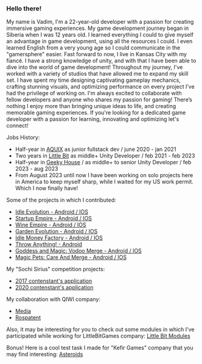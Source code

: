### Hello there! 

My name is Vadim, I'm a 22-year-old developer with a passion for creating immersive gaming experiences. My game development journey began in Siberia when I was 12 years old. I learned everything I could to give myself an advantage in game development, using all the resources I could. I even learned English from a very young age so I could communicate in the "gamersphere" easier. Fast forward to now, I live in Kansas City with my fiancé. I have a strong knowledge of unity, and with that I have been able to dive into the world of game development! Throughout my journey, I've worked with a variety of studios that have allowed me to expand my skill set. I have spent my time designing captivating gameplay mechanics, crafting stunning visuals, and optimizing performance on every project I’ve had the privilege of working on. I'm always excited to collaborate with fellow developers and anyone who shares my passion for gaming! There’s nothing I enjoy more than bringing unique ideas to life, and creating memorable gaming experiences. If you're looking for a dedicated game developer with a passion for learning, innovating and optimizing let's connect!

Jobs History:
* Half-year in [AQUIX](https://aquix.pro/) as junior fullstack dev / june 2020 - jan 2021
* Two years in [Little Bit](https://littlebit.games/) as middle+ Unity Developer / feb 2021 - feb 2023
* Half-year in [Geeky House](https://geeky.house) / as middle+ to senior Unity Developer / feb 2023 - aug 2023
* From August 2023 until now I have been working on solo projects here in America to keep myself sharp, while I waited for my US work permit. Which I now finally have!

Some of the projects in which I contributed:
* [Idle Evolution - Android / IOS](https://play.google.com/store/apps/details?id=com.littlebitgames.idleevolution)
* [Startup Empire - Android / IOS](https://play.google.com/store/apps/details?id=com.littlebit.itcorp)
* [Wine Empire - Android / IOS](https://play.google.com/store/apps/details?id=com.littlebit.wine.empire.idle.tycoon)
* [Garden Evolution - Android / IOS](https://play.google.com/store/apps/details?id=com.littlebit.idle.garden.evolution.empire.tycoon)
* [Idle Money Factory - Android / IOS](https://play.google.com/store/apps/details?id=com.littlebit.idlemoneyfactory&hl=ru&gl=US)
* [Throw Anything! - Android](https://apksos.com/app/com.littlebit.throwanything)
* [Goddess and Magic: Vodoo Merge - Android / IOS](https://play.google.com/store/apps/details?id=house.geeky.mergeevolution&pli=1)
* [Magic Pets: Care And Merge - Android / IOS](https://play.google.com/store/apps/details?id=house.geeky.magicpets)

My "Sochi Sirius" competition projects:
* [2017 contenstant's application](https://github.com/ariatophanes/ariatophanes/blob/main/Sirius_Contest_Project_2016.docx)
* [2020 contenstant's application](https://github.com/ariatophanes/ariatophanes/blob/main/Sirius_Contest_Project_2019.docx)

My collaboration with QIWI company:
* [Media](https://bosfera.ru/press-release/qiwi-stala-partnerom-obrazovatelnogo-centra-sirius)
* [Rospatent](https://rospatent.gov.ru/content/uploadfiles/dterpresent.pdf)

Also, it may be interesting for you to check out some modules in which I've participated while working for LittleBitGames company:
[Little Bit Modules](https://github.com/LittleBitOrganization)

Bonus! Here is a cool test task I made for "Kefir Games" company that you may find interesting:
[Asteroids](https://github.com/ariatophanes/asteroids-clone)
